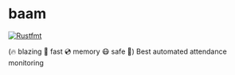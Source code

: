 # baam

[![Rustfmt](https://github.com/DCNick3/baam/actions/workflows/rust-check.yml/badge.svg)](https://github.com/DCNick3/baam/actions/workflows/rust-check.yml)

(🔥 blazing 🚀 fast 💿 memory 😷 safe 🦀) Best automated attendance monitoring
